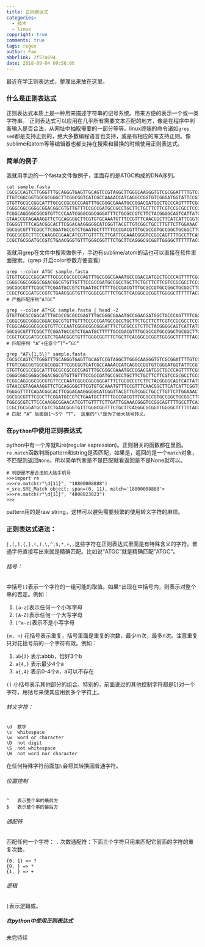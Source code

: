 ```yaml
---
title: 正则表达式
categories:
  - 技术
  - linux
copyright: true
comments: true
tags: regex
author: Pan
abbrlink: 2f57a694
date: 2018-09-04 09:56:06
---
```


最近在学正则表达式，整理出来放在这里。
<!-- more -->
### 什么是正则表达式
正则表达式本质上是一种用来描述字符串的记号系统。用来方便的表示一个或一类字符串。
正则表达式可以应用在几乎所有需要文本匹配的地方，像是在程序中判断输入是否合法，从网址中抽取需要的一部分等等。linux终端的命令诸如`grep`, `sed`都是支持正则的，绝大多数编程语言也支持，或是有相应的库支持正则。像sublime和atom等等编辑器也都支持在搜索和替换的时候使用正则表达式。

### 简单的例子
我就用手边的一个fasta文件做例子，里面存的是ATGC构成的DNA序列。
```
cat sample.fasta
CGCGCCAGTCTTGGGTTTGCAGGGTGAGTTGCAGTCCGTAGGCTTGGGCAAGGGTGTCGCGGATTTTGTCGAGACGTTTT
TTGTCGGCGGTGGCGCGGGCTTCGGCGGTCATCGCCAAAACCATCAGGCCGGTGTCGGGATGGTATTCCGTCCACGCGGA
GTGTTGCGCCGGCATTTGCGCCGCGCCGAGTTTGCGGGCGAAATGCCGGACGATGGCTGCCCAGTTTTCGGTGGAAAATT
CGGGCGGCGGGGCGGACGGCGTGTTGTTTCCGCCGATGCCGCCTGCTTCTGCTTCTTCGTCCGCGCCTCCGCCTGCGGTA
TCGGCAGGGGCGGCGTGTTCCCAATCGGGCGGCGGGATTTCTGCGCCGTCTTCTACGGGGCAGTCATTATCCGGAAAGCC
GTAACCGTAGAAAGGTTCTGCAGGGGCTTCGTGTGCAAATGTTTCCGTTTCAACGGCTTCATCATTCGGTGTTGCCTGAA
TGGGGTTTTCAGACGGCACTTCGGACAAGGGGGCATCGGTTACGTTGTCGGCTGCCTTGTTCTTGGAAACTTGGTTTTCG
GGCGGCGTTTCGGCTTCGGATGCCGTCTGAATGCTTTTTGCCGACGTTTGCGCCGTGCCGGCTGCGGCTTGGGCTTCGTC
TGGCGCGTCTTCCCAAGGCGGAACATCGTTGTTTTCTTGATTGGAAACGGGTCCGGCAGTTTTGCCTTCAGACGGCATTG
CCGCTGCGGATGCCGTCTGAACGGGTGTTTGGGCGGTTTCTGCTTCAGGGCGCGGTTGGGGCTTTTTTACGGCGGTTTCC
```
我就用grep在文件中搜索做例子，手边有sublime/atom的话也可以直接在软件里面搜索。(grep 开启color参数方便查看)
```
grep --color ATGC sample.fasta
GTGTTGCGCCGGCATTTGCGCCGCGCCGAGTTTGCGGGCGAAATGCCGGACGATGGCTGCCCAGTTTTCGGTGGAAAATT
CGGGCGGCGGGGCGGACGGCGTGTTGTTTCCGCCGATGCCGCCTGCTTCTGCTTCTTCGTCCGCGCCTCCGCCTGCGGTA
GGCGGCGTTTCGGCTTCGGATGCCGTCTGAATGCTTTTTGCCGACGTTTGCGCCGTGCCGGCTGCGGCTTGGGCTTCGTC
CCGCTGCGGATGCCGTCTGAACGGGTGTTTGGGCGGTTTCTGCTTCAGGGCGCGGTTGGGGCTTTTTTACGGCGGTTTCC
# 严格匹配序列“ATGC”

grep --color AT*GC sample.fasta | head -2
GTGTTGCGCCGGCATTTGCGCCGCGCCGAGTTTGCGGGCGAAATGCCGGACGATGGCTGCCCAGTTTTCGGTGGAAAATT
CGGGCGGCGGGGCGGACGGCGTGTTGTTTCCGCCGATGCCGCCTGCTTCTGCTTCTTCGTCCGCGCCTCCGCCTGCGGTA
TCGGCAGGGGCGGCGTGTTCCCAATCGGGCGGCGGGATTTCTGCGCCGTCTTCTACGGGGCAGTCATTATCCGGAAAGCC
GGCGGCGTTTCGGCTTCGGATGCCGTCTGAATGCTTTTTGCCGACGTTTGCGCCGTGCCGGCTGCGGCTTGGGCTTCGTC
CCGCTGCGGATGCCGTCTGAACGGGTGTTTGGGCGGTTTCTGCTTCAGGGCGCGGTTGGGGCTTTTTTACGGCGGTTTCC
# 匹配序列 “A”+任意个”T“+”GC“

grep "AT\{1,5\}" sample.fasta
CGCGCCAGTCTTGGGTTTGCAGGGTGAGTTGCAGTCCGTAGGCTTGGGCAAGGGTGTCGCGGATTTTGTCGAGACGTTTT
TTGTCGGCGGTGGCGCGGGCTTCGGCGGTCATCGCCAAAACCATCAGGCCGGTGTCGGGATGGTATTCCGTCCACGCGGA
GTGTTGCGCCGGCATTTGCGCCGCGCCGAGTTTGCGGGCGAAATGCCGGACGATGGCTGCCCAGTTTTCGGTGGAAAATT
CGGGCGGCGGGGCGGACGGCGTGTTGTTTCCGCCGATGCCGCCTGCTTCTGCTTCTTCGTCCGCGCCTCCGCCTGCGGTA
TCGGCAGGGGCGGCGTGTTCCCAATCGGGCGGCGGGATTTCTGCGCCGTCTTCTACGGGGCAGTCATTATCCGGAAAGCC
GTAACCGTAGAAAGGTTCTGCAGGGGCTTCGTGTGCAAATGTTTCCGTTTCAACGGCTTCATCATTCGGTGTTGCCTGAA
TGGGGTTTTCAGACGGCACTTCGGACAAGGGGGCATCGGTTACGTTGTCGGCTGCCTTGTTCTTGGAAACTTGGTTTTCG
GGCGGCGTTTCGGCTTCGGATGCCGTCTGAATGCTTTTTGCCGACGTTTGCGCCGTGCCGGCTGCGGCTTGGGCTTCGTC
TGGCGCGTCTTCCCAAGGCGGAACATCGTTGTTTTCTTGATTGGAAACGGGTCCGGCAGTTTTGCCTTCAGACGGCATTG
CCGCTGCGGATGCCGTCTGAACGGGTGTTTGGGCGGTTTCTGCTTCAGGGCGCGGTTGGGGCTTTTTTACGGCGGTTTCC
# 匹配 “A” 后面跟1～5个 “T”。 这里的"\"是为了给大括号转义。
```

### 在`python`中使用正则表达式
python中有一个库就叫re(regular expression)。正则相关的函数都在里面。
`re.match`函数判断pattern和string是否匹配，如果是，返回的是一个`match`对象，不匹配则返回`None`。所以简单判断是不是匹配就看返回是不是None就可以。
```
# 判断是不是合法的大陆手机号
>>>import re
>>>re.match(r"\d{11}", "18800008888")
<_sre.SRE_Match object; span=(0, 11), match='18800008888'>
>>>re.match(r"\d{11}", "4008823823")
>>>
```
pattern用的是raw string，这样可以避免需要频繁的使用转义字符的麻烦。




### 正则表达式语法：

`|,[,],{,},(,),\,^,$,*,+,.`这些字符在正则表达式里面是有特殊含义的字符。普通字符直接写出来就是精确匹配。比如说“ATGC”就是精确匹配”ATGC“。

###### 括号：
中括号`[]`表示一个字符的一组可能的取值。如果`^`出现在中括号内，则表示对整个串的否定。例如：

1. `[a-z]`表示任何一个小写字母
2. `[A-Z]`表示任何一个大写字母
3. `[^a-z]`表示不是小写字母

`{m, n}` 花括号表示重复，括号里面是重复的次数，最少m次，最多n次。注意重复只对花括号前的一个字符有效。例如：

1. `ab{3}` 表示abbb，恰好3个b
2. `a{4,}` 表示最少4个a
3. `a{,4}` 表示0-4个a，a可以不存在

`()` 小括号表示其他部分的组合。特别的，前面说过的其他控制字符都是针对一个字符，用括号来使其应用到多个字符上。

###### 转义字符：
```
\d  数字
\s  whitespace
\w  word or character
\D  not digit
\S  not whitespace
\W  not word nor character
```
在任何特殊字符前面加`\`会将其转换回普通字符。

###### 位置控制
```
^   表示整个串的最前方
$   表示整个串的最后方
```
###### 通配符
匹配任何一个字符： `.`
次数通配符：下面三个字符只用来匹配它前面的字符的重复次数。
```
{0, 1} => ?
{0, } => *
{1, } => +
```

###### 逻辑
`|`表示逻辑或。

##### 在python中使用正则表达式
未完待续
